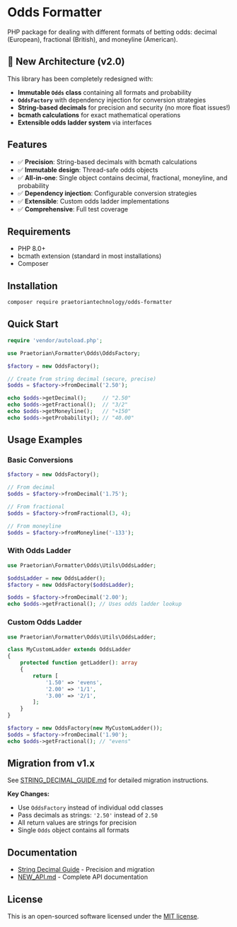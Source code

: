 # Odds Formatter

PHP package for dealing with different formats of betting odds: decimal (European), fractional (British), and moneyline (American).

## 🚀 New Architecture (v2.0)

This library has been completely redesigned with:

- **Immutable `Odds` class** containing all formats and probability
- **`OddsFactory`** with dependency injection for conversion strategies
- **String-based decimals** for precision and security (no more float issues!)
- **bcmath calculations** for exact mathematical operations
- **Extensible odds ladder system** via interfaces

## Features

- ✅ **Precision**: String-based decimals with bcmath calculations
- ✅ **Immutable design**: Thread-safe odds objects
- ✅ **All-in-one**: Single object contains decimal, fractional, moneyline, and probability
- ✅ **Dependency injection**: Configurable conversion strategies
- ✅ **Extensible**: Custom odds ladder implementations
- ✅ **Comprehensive**: Full test coverage

## Requirements

- PHP 8.0+
- bcmath extension (standard in most installations)
- Composer

## Installation

```bash
composer require praetoriantechnology/odds-formatter
```

## Quick Start

```php
require 'vendor/autoload.php';

use Praetorian\Formatter\Odds\OddsFactory;

$factory = new OddsFactory();

// Create from string decimal (secure, precise)
$odds = $factory->fromDecimal('2.50');

echo $odds->getDecimal();     // "2.50"
echo $odds->getFractional();  // "3/2"
echo $odds->getMoneyline();   // "+150"
echo $odds->getProbability(); // "40.00"
```

## Usage Examples

### Basic Conversions

```php
$factory = new OddsFactory();

// From decimal
$odds = $factory->fromDecimal('1.75');

// From fractional
$odds = $factory->fromFractional(3, 4);

// From moneyline
$odds = $factory->fromMoneyline('-133');
```

### With Odds Ladder

```php
use Praetorian\Formatter\Odds\Utils\OddsLadder;

$oddsLadder = new OddsLadder();
$factory = new OddsFactory($oddsLadder);

$odds = $factory->fromDecimal('2.00');
echo $odds->getFractional(); // Uses odds ladder lookup
```

### Custom Odds Ladder

```php
use Praetorian\Formatter\Odds\Utils\OddsLadder;

class MyCustomLadder extends OddsLadder
{
    protected function getLadder(): array
    {
        return [
            '1.50' => 'evens',
            '2.00' => '1/1',
            '3.00' => '2/1',
        ];
    }
}

$factory = new OddsFactory(new MyCustomLadder());
$odds = $factory->fromDecimal('1.90');
echo $odds->getFractional(); // "evens"
```

## Migration from v1.x

See [STRING_DECIMAL_GUIDE.md](STRING_DECIMAL_GUIDE.md) for detailed migration instructions.

**Key Changes:**
- Use `OddsFactory` instead of individual odd classes
- Pass decimals as strings: `'2.50'` instead of `2.50`
- All return values are strings for precision
- Single `Odds` object contains all formats

## Documentation

- [String Decimal Guide](STRING_DECIMAL_GUIDE.md) - Precision and migration
- [NEW_API.md](NEW_API.md) - Complete API documentation

## License

This is an open-sourced software licensed under the [MIT license](LICENSE).
